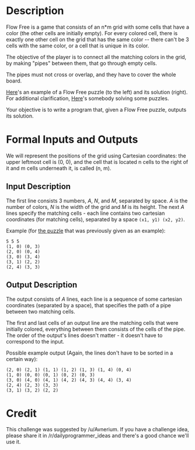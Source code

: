 
# Description

Flow Free is a game that consists of an n*m grid with some cells that have a color (the other cells are initially empty). For every colored cell, there is exactly one other cell on the grid that has the same color -- there can't be 3 cells with the same color, or a cell that is unique in its color.

The objective of the player is to connect all the matching colors in the grid, by making "pipes" between them, that go through empty cells.

The pipes must not cross or overlap, and they have to cover the whole board.

[Here](http://i.imgur.com/xLQXz.jpg)'s an example of a Flow Free puzzle (to the left) and its solution (right). For additional clarification, [Here](https://www.youtube.com/watch?v=83g8pDQg_Ng)'s somebody solving some puzzles.

Your objective is to write a program that, given a Flow Free puzzle, outputs its solution.

# Formal Inputs and Outputs

We will represent the positions of the grid using Cartesian coordinates: the upper leftmost cell is (0, 0), and the cell that is located n cells to the right of it and m cells underneath it, is called (n, m).

## Input Description

The first line consists 3 numbers, *A*, *N*, and *M*, separated by space. *A* is the number of colors, *N* is the width of the grid and *M* is its height.
The next *A* lines specify the matching cells - each line contains two cartesian coordinates (for matching cells), separated by a space `(x1, y1) (x2, y2)`.

Example (for [the puzzle](http://i.imgur.com/xLQXz.jpg) that was previously given as an example):

    5 5 5
    (1, 0) (0, 3)
    (2, 0) (0, 4)
    (3, 0) (3, 4)
    (3, 1) (2, 2)
    (2, 4) (3, 3)

## Output Description

The output consists of *A* lines, each line is a sequence of some cartesian coordinates (separated by a space), that specifies the path of a pipe between two matching cells.

The first and last cells of an output line are the matching cells that were initially colored, everything between them consists of the cells of the pipe. The order of the output's lines doesn't matter - it doesn't have to correspond to the input.

Possible example output (Again, the lines don't have to be sorted in a certain way):

    (2, 0) (2, 1) (1, 1) (1, 2) (1, 3) (1, 4) (0, 4)
    (1, 0) (0, 0) (0, 1) (0, 2) (0, 3)
    (3, 0) (4, 0) (4, 1) (4, 2) (4, 3) (4, 4) (3, 4)
    (2, 4) (2, 3) (3, 3)
    (3, 1) (3, 2) (2, 2)

# Credit

This challenge was suggested by /u/Avnerium. If you have a challenge idea, please share it in /r/dailyprogrammer_ideas and there's a good chance we'll use it.